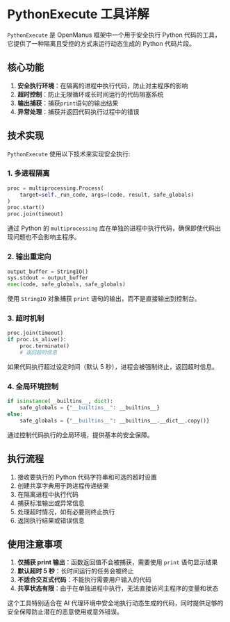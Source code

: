 # PythonExecute 工具详解

`PythonExecute` 是 OpenManus 框架中一个用于安全执行 Python 代码的工具，它提供了一种隔离且受控的方式来运行动态生成的 Python 代码片段。

## 核心功能

1. **安全执行环境**：在隔离的进程中执行代码，防止对主程序的影响
2. **超时控制**：防止无限循环或长时间运行的代码阻塞系统
3. **输出捕获**：捕获`print`语句的输出结果
4. **异常处理**：捕获并返回代码执行过程中的错误

## 技术实现

`PythonExecute` 使用以下技术来实现安全执行:

### 1. 多进程隔离

```python
proc = multiprocessing.Process(
    target=self._run_code, args=(code, result, safe_globals)
)
proc.start()
proc.join(timeout)
```

通过 Python 的 `multiprocessing` 库在单独的进程中执行代码，确保即使代码出现问题也不会影响主程序。

### 2. 输出重定向

```python
output_buffer = StringIO()
sys.stdout = output_buffer
exec(code, safe_globals, safe_globals)
```

使用 `StringIO` 对象捕获 `print` 语句的输出，而不是直接输出到控制台。

### 3. 超时机制

```python
proc.join(timeout)
if proc.is_alive():
    proc.terminate()
    # 返回超时信息
```

如果代码执行超过设定时间（默认 5 秒），进程会被强制终止，返回超时信息。

### 4. 全局环境控制

```python
if isinstance(__builtins__, dict):
    safe_globals = {"__builtins__": __builtins__}
else:
    safe_globals = {"__builtins__": __builtins__.__dict__.copy()}
```

通过控制代码执行的全局环境，提供基本的安全保障。

## 执行流程

1. 接收要执行的 Python 代码字符串和可选的超时设置
2. 创建共享字典用于跨进程传递结果
3. 在隔离进程中执行代码
4. 捕获标准输出或异常信息
5. 处理超时情况，如有必要则终止执行
6. 返回执行结果或错误信息

## 使用注意事项

1. **仅捕获 print 输出**：函数返回值不会被捕获，需要使用 `print` 语句显示结果
2. **默认超时 5 秒**：长时间运行的任务会被终止
3. **不适合交互式代码**：不能执行需要用户输入的代码
4. **共享状态有限**：由于在单独进程中执行，无法直接访问主程序的变量和状态

这个工具特别适合在 AI 代理环境中安全地执行动态生成的代码，同时提供足够的安全保障防止潜在的恶意使用或意外错误。
